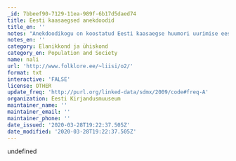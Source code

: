 ```yaml
---
_id: 7bbeef90-7129-11ea-989f-6b17d5daed74
title: Eesti kaasaegsed anekdoodid
title_en: ''
notes: "Anekdoodikogu on koostatud Eesti kaasaegse huumori uurimise eesmärgil Liisi Laineste poolt 2004. aastal. See sisaldab u. 37 000 eesti netinalja perioodist 1996 - 2004. Kogu koostamise eesmärgiks oli kaasaegsete anekdootide arhiveerimine suurematelt internetilehekülgedelt, päevalehtedest ja trükis ilmunud anekdoodikogudest.\r\nNii anekdoodiotsing kui ka andmebaas on alles konstrueerimisjärgus, sellest tulenevalt tuleks arvestada, et:\r\n- Detailselt on kategoriseeritud esialgu vaid etniliste anekdootide kategooria. Teised naljad on kas kategoriseerimata (nt Jokebooki e Meie Naljaraamatu materjal, erakogud) või on liigitatud portaalitegijate poolt (Delfi Naljaleht).\r\n- Samamoodi on ka sarnased anekdoodid leitud vaid etniliste naljade puhul. Link \"Sarnased naljad\" viib sarnaste anekdootideni vaid siis, kui kategooriaks on märgitud \"Erinevad rahvused\". Muudel juhtudel saab tulemuseks lihtsalt sama anekdoodi."
notes_en: ''
category: Elanikkond ja ühiskond
category_en: Population and Society
name: nali
url: 'http://www.folklore.ee/~liisi/o2/'
format: txt
interactive: 'FALSE'
license: OTHER
update_freq: 'http://purl.org/linked-data/sdmx/2009/code#freq-A'
organization: Eesti Kirjandusmuuseum
maintainer_name: ''
maintainer_email: ''
maintainer_phone: ''
date_issued: '2020-03-28T19:22:37.505Z'
date_modified: '2020-03-28T19:22:37.505Z'
---
```

undefined
